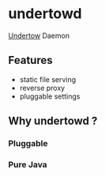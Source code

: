 # undertowd

[Undertow](http://undertow.io/) Daemon

## Features

* static file serving
* reverse proxy
* pluggable settings

## Why undertowd ?

### Pluggable

### Pure Java